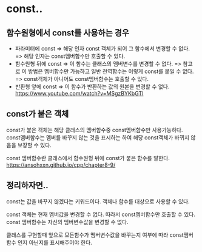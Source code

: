 # const..

## 함수원형에서 const를 사용하는 경우

- 파라미터에 const => 해당 인자 const 객체가 되어 그 함수에서 변경할 수 없다.
	=> 해당 인자는 const멤버함수만 호출할 수 있다.
- 함수원형 뒤에 const => 이 함수는 클래스의 멤버변수를 변경할 수 없다.
=> 참고로 이 방법은 멤버함수만 가능하고 일반 전역함수는 이렇게 const를 붙일 수 없다.
=> const객체가 아니어도 const멤버함수는 호출할 수 있다.
- 반환형 앞에 const => 이 함수가 반환하는 값의 원본을 변경할 수 없다.
https://www.youtube.com/watch?v=MSgzBYKbGTI

## const가 붙은 객체

const가 붙은 객체는 해당 클래스의 멤버함수중 const멤버함수만 사용가능하다.
const멤버함수는 멤버를 바꾸지 않는 것을 표시하는 하여 해당 const객체가 바뀌지 않음을
보장할 수 있다.

const 멤버함수란 클래스에서 함수원형 뒤에 const가 붙은 함수를 말한다.
https://ansohxxn.github.io/cpp/chapter8-9/

## 정리하자면..

const는 값을 바꾸지 않겠다는 키워드이다.
객체나 함수를 대상으로 사용할 수 있다.

const 객체는 현재 멤버값을 변경할 수 없다. 따라서 const멤버함수만 호출할 수 있다.
const 멤버함수는 자신의 멤버변수값을 변경할 수 없다.

클래스를 구현할때 앞으로 모든함수가 멤버변수값을 바꾸는지 여부에 따라 const멤버함수
인지 아닌지를 표시해주어야 한다.
